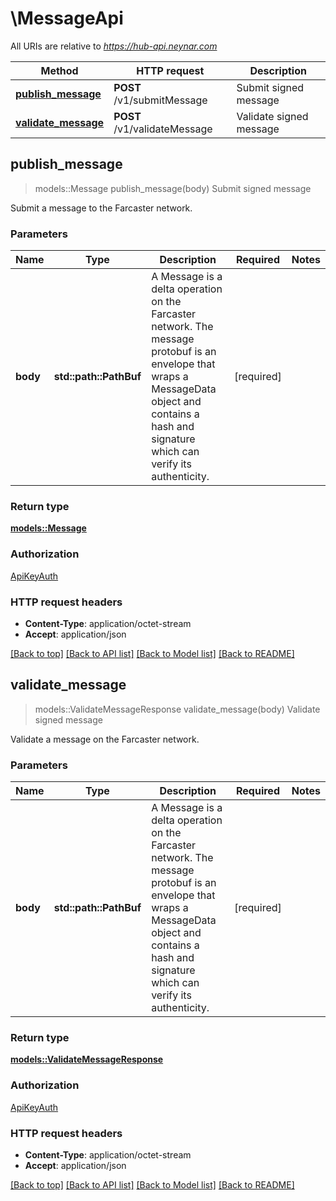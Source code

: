 # \MessageApi

All URIs are relative to *https://hub-api.neynar.com*

Method | HTTP request | Description
------------- | ------------- | -------------
[**publish_message**](MessageApi.md#publish_message) | **POST** /v1/submitMessage | Submit signed message
[**validate_message**](MessageApi.md#validate_message) | **POST** /v1/validateMessage | Validate signed message



## publish_message

> models::Message publish_message(body)
Submit signed message

Submit a message to the Farcaster network.

### Parameters


Name | Type | Description  | Required | Notes
------------- | ------------- | ------------- | ------------- | -------------
**body** | **std::path::PathBuf** | A Message is a delta operation on the Farcaster network. The message protobuf is an envelope that wraps a MessageData object and contains a hash and signature which can verify its authenticity.  | [required] |

### Return type

[**models::Message**](Message.md)

### Authorization

[ApiKeyAuth](../README.md#ApiKeyAuth)

### HTTP request headers

- **Content-Type**: application/octet-stream
- **Accept**: application/json

[[Back to top]](#) [[Back to API list]](../README.md#documentation-for-api-endpoints) [[Back to Model list]](../README.md#documentation-for-models) [[Back to README]](../README.md)


## validate_message

> models::ValidateMessageResponse validate_message(body)
Validate signed message

Validate a message on the Farcaster network.

### Parameters


Name | Type | Description  | Required | Notes
------------- | ------------- | ------------- | ------------- | -------------
**body** | **std::path::PathBuf** | A Message is a delta operation on the Farcaster network. The message protobuf is an envelope that wraps a MessageData object and contains a hash and signature which can verify its authenticity.  | [required] |

### Return type

[**models::ValidateMessageResponse**](ValidateMessageResponse.md)

### Authorization

[ApiKeyAuth](../README.md#ApiKeyAuth)

### HTTP request headers

- **Content-Type**: application/octet-stream
- **Accept**: application/json

[[Back to top]](#) [[Back to API list]](../README.md#documentation-for-api-endpoints) [[Back to Model list]](../README.md#documentation-for-models) [[Back to README]](../README.md)

